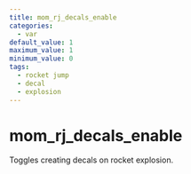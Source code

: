 ```yaml
---
title: mom_rj_decals_enable
categories:
  - var
default_value: 1
maximum_value: 1
minimum_value: 0
tags:
  - rocket jump
  - decal
  - explosion
---
```


# mom_rj_decals_enable

Toggles creating decals on rocket explosion.
